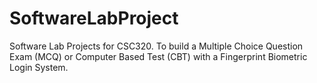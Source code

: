 # SoftwareLabProject
Software Lab Projects for CSC320. To build a Multiple Choice Question Exam (MCQ) or Computer Based Test (CBT) with a Fingerprint Biometric Login System.
